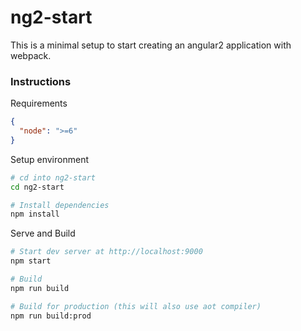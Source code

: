 # ng2-start

This is a minimal setup to start creating an angular2 application with webpack.

### Instructions

Requirements

```json
{
  "node": ">=6"
}
```

Setup environment

```bash
# cd into ng2-start
cd ng2-start

# Install dependencies
npm install
```

Serve and Build
```bash
# Start dev server at http://localhost:9000
npm start

# Build
npm run build

# Build for production (this will also use aot compiler)
npm run build:prod
```
